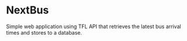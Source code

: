# NextBus
Simple web application using TFL API that retrieves the latest bus arrival times and stores to a database. 
